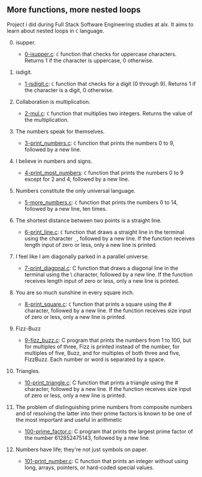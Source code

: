 ## More functions, more nested loops

Project i did during Full Stack Software Engineering studies at alx. It aims to learn about nested loops in `C` language.


0. isupper.

	- [0-isupper.c](https://github.com/Callistus25/alx-low_level_programming/blob/master/0x04-more_functions_nested_loops/0-isupper.c): `C` function that checks for uppercase characters. Returns 1 if the character is uppercase, 0 otherwise.

1. isdigit.

	- [1-isdigit.c](https://github.com/Callistus25/alx-low_level_programming/blob/master/0x04-more_functions_nested_loops/1-isdigit.c): `C` function that checks for a digit (0 through 9). Returns 1 if the character is a digit, 0 otherwise.

2. Collaboration is multiplication.

	- [2-mul.c](https://github.com/Callistus25/alx-low_level_programming/blob/master/0x04-more_functions_nested_loops/2-mul.c): `C` function that multiplies two integers. Returns the value of the multiplication.

3. The numbers speak for themselves.

	- [3-print_numbers.c](https://github.com/Callistus25/alx-low_level_programming/blob/master/0x04-more_functions_nested_loops/3-print_numbers.c): `C` function that prints the numbers 0 to 9, followed by a new line.

4. I believe in numbers and signs.

	- [4-print_most_numbers](https://github.com/Callistus25/alx-low_level_programming/blob/master/0x04-more_functions_nested_loops/4-print_most_numbers.c): `C` function that prints the numbers 0 to 9 except for 2 and 4, followed by a new line.

5. Numbers constitute the only universal language.

	- [5-more_numbers.c](https://github.com/Callistus25/alx-low_level_programming/blob/master/0x04-more_functions_nested_loops/5-more_numbers.c): `C` function that prints the numbers 0 to 14, followed by a new line, ten times.

6. The shortest distance between two points is a straight line.

	- [6-print_line.c](https://github.com/Callistus25/alx-low_level_programming/blob/master/0x04-more_functions_nested_loops/6-print_line.c): `C` function that draws a straight line in the terminal using the character `_`, followed by a new line. If the function receives length input of zero or less, only a new line is printed.

7. I feel like I am diagonally parked in a parallel universe.

	- [7-print_diagonal.c](https://github.com/Callistus25/alx-low_level_programming/blob/master/0x04-more_functions_nested_loops/7-print_diagonal.c): C function that draws a diagonal line in the terminal using the \ character, followed by a new line.
If the function receives length input of zero or less, only a new line is printed.

8. You are so much sunshine in every square inch.

	- [8-print_square.c](https://github.com/Callistus25/alx-low_level_programming/blob/master/0x04-more_functions_nested_loops/8-print_square.c): `C` function that prints a square using the # character, followed by a new line.
If the function receives size input of zero or less, only a new line is printed.

9. Fizz-Buzz

	- [9-fizz_buzz.c](https://github.com/Callistus25/alx-low_level_programming/blob/master/0x04-more_functions_nested_loops/9-fizz_buzz.c): C program that prints the numbers from 1 to 100, but for multiples of three, Fizz is printed instead of the number, for multiples of five, Buzz, and for multiples of both three and five, FizzBuzz.
Each number or word is separated by a space.

10. Triangles.

	- [10-print_triangle.c](https://github.com/Callistus25/alx-low_level_programming/blob/master/0x04-more_functions_nested_loops/10-print_triangle.c): C function that prints a triangle using the # character, followed by a new line.
If the function receives size input of zero or less, only a new line is printed.

11. The problem of distinguishing prime numbers from composite numbers and of resolving the latter into their prime factors is known to be one of the most important and useful in arithmetic

	- [100-prime_factor.c](https://github.com/Callistus25/alx-low_level_programming/blob/master/0x04-more_functions_nested_loops/100-prime_factor.c): C program that prints the largest prime factor of the number 612852475143, followed by a new line.

12. Numbers have life; they're not just symbols on paper.

	- [101-print_number.c](https://github.com/Callistus25/alx-low_level_programming/blob/master/0x04-more_functions_nested_loops/101-print_number.c): C function that prints an integer without using long, arrays, pointers, or hard-coded special values.
